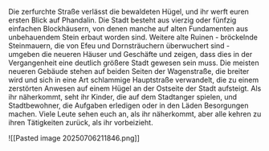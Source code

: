 Die zerfurchte Straße verlässt die bewaldeten Hügel, und ihr werft euren ersten Blick auf Phandalin. Die Stadt besteht aus vierzig oder fünfzig einfachen Blockhäusern, von denen manche auf alten Fundamenten aus unbehauendem Stein erbaut worden sind. Weitere alte Ruinen - bröckelnde Steinmauern, die von Efeu und Dornsträuchern überwuchert sind - umgeben die neueren Häuser und Geschäfte und zeigen, dass dies in der Vergangenheit eine deutlich größere Stadt gewesen sein muss. Die meisten neueren Gebäude stehen auf beiden Seiten der Wagenstraße, die breiter wird und sich in eine Art schlammige Hauptstraße verwandelt, die zu einem zerstörten Anwesen auf einem Hügel an der Ostseite der Stadt aufsteigt. Als ihr näherkommt, seht ihr Kinder, die auf dem Stadtanger spielen, und Stadtbewohner, die Aufgaben erledigen oder in den Läden Besorgungen machen. Viele Leute sehen euch an, als ihr näherkommt, aber alle kehren zu ihren Tätigkeiten zurück, als ihr vorbeizieht.

![[Pasted image 20250706211846.png]]